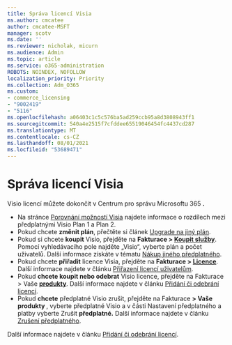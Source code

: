 ```yaml
---
title: Správa licencí Visia
ms.author: cmcatee
author: cmcatee-MSFT
manager: scotv
ms.date: ''
ms.reviewer: nicholak, micurn
ms.audience: Admin
ms.topic: article
ms.service: o365-administration
ROBOTS: NOINDEX, NOFOLLOW
localization_priority: Priority
ms.collection: Adm_O365
ms.custom:
- commerce_licensing
- "9002419"
- "5116"
ms.openlocfilehash: a06403c1c5c576ba5ad259ccb95a8d3808943ff1
ms.sourcegitcommit: 540a4e2515f7cfddee65519046454fc4437cd287
ms.translationtype: MT
ms.contentlocale: cs-CZ
ms.lasthandoff: 08/01/2021
ms.locfileid: "53689471"
---
```

# <a name="visio-license-management"></a>Správa licencí Visia

Visio licencí můžete dokončit v Centrum pro správu Microsoftu 365 **.**

- Na stránce [Porovnání možností Visia](https://www.microsoft.com/microsoft-365/visio/microsoft-visio-plans-and-pricing-compare-visio-options?rtc=1) najdete informace o rozdílech mezi předplatnými Visio Plan 1 a Plan 2.
- Pokud chcete **změnit plán**, přečtěte si článek [Upgrade na jiný plán](/microsoft-365/commerce/subscriptions/upgrade-to-different-plan).
- Pokud si chcete **koupit** Visio, přejděte na **Fakturace > [Koupit služby](https://go.microsoft.com/fwlink/p/?linkid=868433)**. Pomocí vyhledávacího pole najděte „Visio“, vyberte plán a počet uživatelů. Další informace získáte v tématu [Nákup jiného předplatného](/microsoft-365/commerce/try-or-buy-microsoft-365#buy-a-different-subscription).
- Pokud chcete **přiřadit** licence Visia, přejděte na **Fakturace > [Licence](https://go.microsoft.com/fwlink/p/?linkid=842264)**. Další informace najdete v článku [Přiřazení licencí uživatelům](/microsoft-365/admin/manage/assign-licenses-to-users).
- Pokud **chcete koupit nebo odebrat** Visio licence, přejděte na Fakturace > Vaše **[produkty](https://go.microsoft.com/fwlink/p/?linkid=842054)**. Další informace najdete v článku [Přidání či odebrání licencí](/microsoft-365/commerce/licenses/buy-licenses#buy-or-remove-licenses-for-your-business-subscription).
- Pokud **chcete** předplatné Visio zrušit, přejděte na Fakturace  **> Vaše produkty [](https://go.microsoft.com/fwlink/p/?linkid=842054)**, vyberte předplatné Visio a v části Nastavení předplatného a platby vyberte Zrušit **předplatné.** Další informace najdete v článku [Zrušení předplatného](/microsoft-365/commerce/subscriptions/cancel-your-subscription).

Další informace najdete v článku [Přidání či odebrání licencí](/microsoft-365/commerce/licenses/buy-licenses).